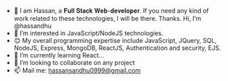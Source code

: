 - 👋 I am Hassan, a 𝐅𝐮𝐥𝐥 𝐒𝐭𝐚𝐜𝐤 𝐖𝐞𝐛-𝐝𝐞𝐯𝐞𝐥𝐨𝐩𝐞𝐫. If you need any kind of work related to these technologies, I will be there. Thanks. Hi, I’m @hassandhu
- 👀 I’m interested in JavaScript/NodeJS technologies.
- 😊 My overall programming expertise include JavaScript, JQuery, SQL, NodeJS, Express, MongoDB, ReactJS, Authentication and security, EJS.  
- 🌱 I’m currently learning React...
- 💞️ I’m looking to collaborate on any project
- 📫 Mail me: hassansandhu0999@gmail.com

<!---
hassandhu/hassandhu is a ✨ special ✨ repository because its `README.md` (this file) appears on your GitHub profile.
You can click the Preview link to take a look at your changes.
--->
